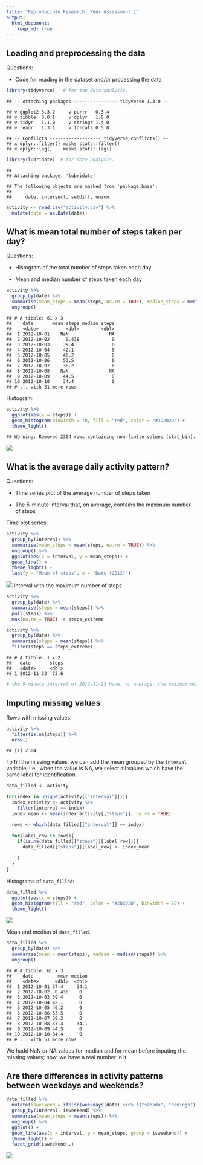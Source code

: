 ```yaml
---
title: "Reproducible Research: Peer Assessment 1"
output: 
  html_document:
    keep_md: true
---
```



## Loading and preprocessing the data
Questions: 

  - Code for reading in the dataset and/or processing the data
  

```r
library(tidyverse)   # for the data analysis.
```

```
## -- Attaching packages ---------------- tidyverse 1.3.0 --
```

```
## v ggplot2 3.3.2     v purrr   0.3.4
## v tibble  3.0.1     v dplyr   1.0.0
## v tidyr   1.1.0     v stringr 1.4.0
## v readr   1.3.1     v forcats 0.5.0
```

```
## -- Conflicts ------------------- tidyverse_conflicts() --
## x dplyr::filter() masks stats::filter()
## x dplyr::lag()    masks stats::lag()
```

```r
library(lubridate)  # for date analysis.
```

```
## 
## Attaching package: 'lubridate'
```

```
## The following objects are masked from 'package:base':
## 
##     date, intersect, setdiff, union
```

```r
activity <- read.csv("activity.csv") %>%
  mutate(date = as.Date(date))
```


## What is mean total number of steps taken per day?
Questions:

 - Histogram of the total number of steps taken each day
 
 - Mean and median number of steps taken each day
 

```r
activity %>%
  group_by(date) %>%
  summarise(mean_steps = mean(steps, na.rm = TRUE), median_steps = median(steps)) %>%
  ungroup()
```

```
## # A tibble: 61 x 3
##    date       mean_steps median_steps
##    <date>          <dbl>        <dbl>
##  1 2012-10-01    NaN               NA
##  2 2012-10-02      0.438            0
##  3 2012-10-03     39.4              0
##  4 2012-10-04     42.1              0
##  5 2012-10-05     46.2              0
##  6 2012-10-06     53.5              0
##  7 2012-10-07     38.2              0
##  8 2012-10-08    NaN               NA
##  9 2012-10-09     44.5              0
## 10 2012-10-10     34.4              0
## # ... with 51 more rows
```

Histogram:


```r
activity %>%
  ggplot(aes(x = steps)) + 
  geom_histogram(binwidth = 78, fill = "red", color = "#2D2D2D") + 
  theme_light()
```

```
## Warning: Removed 2304 rows containing non-finite values (stat_bin).
```

![](PA1_template_files/figure-html/histogram-1.png)<!-- -->


## What is the average daily activity pattern?

Questions:

  - Time series plot of the average number of steps taken
  
  - The 5-minute interval that, on average, contains the maximum number of steps

Time plot series:



```r
activity %>% 
  group_by(interval) %>%
  summarise(mean_steps = mean(steps, na.rm = TRUE)) %>%
  ungroup() %>%
  ggplot(aes(x = interval, y = mean_steps)) + 
  geom_line() + 
  theme_light() + 
  labs(y = "Mean of steps", x = "Date (2012)")
```

![](PA1_template_files/figure-html/unnamed-chunk-2-1.png)<!-- -->
Interval with the maximum number of steps


```r
activity %>% 
  group_by(date) %>%
  summarise(steps = mean(steps)) %>%
  pull(steps) %>%
  max(na.rm = TRUE) -> steps_extreme

activity %>%
  group_by(date) %>%
  summarise(steps = mean(steps)) %>%
  filter(steps == steps_extreme)
```

```
## # A tibble: 1 x 2
##   date       steps
##   <date>     <dbl>
## 1 2012-11-23  73.6
```

```r
# the 5-minute interval of 2012-11-23 have, on average, the maximum number of steps.
```

## Imputing missing values

Rows with missing values:



```r
activity %>%
  filter(is.na(steps)) %>%
  nrow()
```

```
## [1] 2304
```

To fill the missing values, we can add the mean grouped by the `interval` variable; i.e., when tha value is NA, we select all values which have the same label for identification.


```r
data_filled <- activity

for(index in unique(activity[["interval"]])){
  index_activity <- activity %>% 
    filter(interval == index)
  index_mean <- mean(index_activity[["steps"]], na.rm = TRUE)

  rows <- which(data_filled[["interval"]] == index)
  
  for(label_row in rows){
    if(is.na(data_filled[["steps"]][label_row])){
      data_filled[["steps"]][label_row] <- index_mean
      
    }
  }
}
```

Histograms of `data_filled`:

```r
data_filled %>%
  ggplot(aes(x = steps)) + 
  geom_histogram(fill = "red", color = "#2D2D2D", binwidth = 78) + 
  theme_light()
```

![](PA1_template_files/figure-html/unnamed-chunk-6-1.png)<!-- -->

Mean and median of `data_filled`.


```r
data_filled %>%
  group_by(date) %>%
  summarise(mean = mean(steps), median = median(steps)) %>%
  ungroup()
```

```
## # A tibble: 61 x 3
##    date         mean median
##    <date>      <dbl>  <dbl>
##  1 2012-10-01 37.4     34.1
##  2 2012-10-02  0.438    0  
##  3 2012-10-03 39.4      0  
##  4 2012-10-04 42.1      0  
##  5 2012-10-05 46.2      0  
##  6 2012-10-06 53.5      0  
##  7 2012-10-07 38.2      0  
##  8 2012-10-08 37.4     34.1
##  9 2012-10-09 44.5      0  
## 10 2012-10-10 34.4      0  
## # ... with 51 more rows
```

We hadd NaN or NA values for median and for mean before inputing the missing values; now, we have a real number in it. 

## Are there differences in activity patterns between weekdays and weekends?



```r
data_filled %>%
  mutate(isweekend = ifelse(weekdays(date) %in% c("sábado", "domingo"), "Weekend", "Weekday")) %>% 
  group_by(interval, isweekend) %>% 
  summarise(mean_steps = mean(steps)) %>%
  ungroup() %>%
  ggplot() + 
  geom_line(aes(x = interval, y = mean_steps, group = isweekend)) + 
  theme_light() + 
  facet_grid(isweekend~.)
```

![](PA1_template_files/figure-html/unnamed-chunk-8-1.png)<!-- -->

